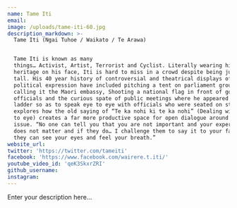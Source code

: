 ```yaml
---
name: Tame Iti
email:
image: /uploads/tame-iti-60.jpg
description_markdown: >-
  Tame Iti (Ngai Tuhoe / Waikato / Te Arawa)


  Tame Iti is known as many
  things… Activist, Artist, Terrorist and Cyclist. Literally wearing his Tuhoe
  heritage on his face, Iti is hard to miss in a crowd despite being just 5ft 4″
  tall. His 40 year history of controversial and theatrical displays of
  political expression have included pitching a tent on parliament grounds and
  calling it the Maori embassy, Shooting a national flag in front of government
  officials and the curious spate of public meetings where he appeared with a
  ladder so as to speak eye to eye with officials who were seated on stage. Iti
  explores how the old saying of “Te ka nohi ki te ka nohi” (Dealing with it eye
  to eye) creates a far more productive space for open dialogue around any
  issue. “No one can tell you that you are not important and your experience
  does not matter and if they do… I challenge them to say it to your face… where
  they can see your eyes and feel your breath.”
website_url:
twitter: 'https://twitter.com/tameiti'
facebook: 'https://www.facebook.com/wairere.t.iti/'
youtube_video_id: 'qeK3SkxrZRI'
github_username:
instagram:
---
```


Enter your description here...

